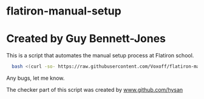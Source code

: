 # flatiron-manual-setup

# Created by Guy Bennett-Jones

This is a script that automates the manual setup process at Flatiron school. 


```sh
  bash <(curl -so- https://raw.githubusercontent.com/Voxoff/flatiron-manual-setup/master/flatiron-setup.sh)
```
Any bugs, let me know.

The checker part of this script was created by www.github.com/hysan
